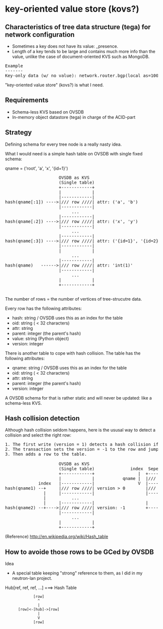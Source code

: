 key-oriented value store (kovs?)
===============================

Characteristics of tree data structure (tega) for network configuration
---------------------------------------------------------------------

* Sometimes a key does not have its value: _presence.
* Length of a key tends to be large and contains much more info than the value, unlike the case of document-oriented KVS such as MongoDB. 

<pre>
Example
-------
Key-only data (w/ no value): network.router.bgp(local_as=100).neighbor(remote_as=200)
</pre>

"key-oriented value store" (kovs?)  is what I need.


Requirements
------------

* Schema-less KVS based on OVSDB
* In-memory object datastore (tega) in charge of the ACID-part 

Strategy
--------

Defining schema for every tree node is a really nasty idea.

What I would need is a simple hash table on OVSDB with single fixed schema:

qname = ('root', 'a', 'x', '{id=1}')

<pre>
                     OVSDB as KVS 
                     (Single table)
                     +------------+ 
                     |            |
                     |------------|
hash(qname[:1]) ---->|/// row ////| attr: ('a', 'b')
                     |------------|
                          ...
                     |------------|
hash(qname[:2]) ---->|/// row ////| attr: ('x', 'y') 
                     |------------|
                          ...
                     |------------|
hash(qname[:3]) ---->|/// row ////| attr: ('{id=1}', '{id=2}')
                     |------------|
                     |            |
                          ...
                     |------------|
hash(qname)   ------>|/// row ////| attr: 'int(1)'
                     |------------|
                          ...
                     |            |
                     +------------+

</pre>

The number of rows = the number of vertices of tree-strucutre data.

Every row has the following attributes:
* hash: string / OVSDB uses this as an index for the table
* oid: string ( < 32 characters)
* attr: string 
* parent: integer (the parent's hash) 
* value: string (Python object)
* version: integer

There is another table to cope with hash collision. The table has the following attributes:
* qname: string / OVSDB uses this as an index for the table 
* oid: string ( < 32 characters)
* attr: string 
* parent: integer (the parent's hash) 
* version: integer


A OVSDB schema for that is rather static and will never be updated: like a schema-less KVS.


Hash collision detection
------------------------
Although hash collision seldom happens, here is the ususal way to detect a collision and select the right row:
<pre>
1. The first write (version = 1) detects a hash collision if there is already another row. 
2. The transaction sets the version = -1 to the row and jumps to another table.
3. Then adds a row to the table.

                     OVSDB as KVS 
                     (Single table)              index  Seperate table
                     +------------+                 |  +------------+ 
                     |            |           qname |  |/// row /// |
             index   |------------|                 V  |------------|
hash(qname1) --+     |/// row ////| version > 0        |/// row ////|
               |     |------------|                    |------------|
               |          ...                               ...
               |     |------------|                    |            |
hash(qname2) --+---->|/// row ////| version: -1        +------------+
                     |------------|
                          ...
                     |            |
                     +------------+
</pre>

(Reference) http://en.wikipedia.org/wiki/Hash_table 

How to avoide those rows to be GCed by OVSDB
---------------------------------------------
Idea
* A special table keeping "strong" reference to them, as I did in my neutron-lan project.

Hub[ref, ref, ref, ...] ===> Hash Table

                 [row]
                   ^
                   |
          [row]<-[hub]->[row]
                   |
                   V
                 [row]
